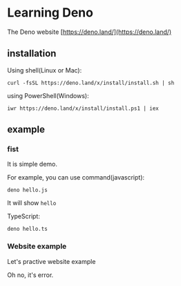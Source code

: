 # Learning Deno

The Deno website [https://deno.land/](https://deno.land/)

## installation

Using shell(Linux or Mac):

`curl -fsSL https://deno.land/x/install/install.sh | sh`

using PowerShell(Windows):

`iwr https://deno.land/x/install/install.ps1 | iex`

## example

### fist

It is simple demo.

For example, you can use command(javascript):

`deno hello.js`

It will show `hello`

TypeScript:

`deno hello.ts`

### Website example

Let's practive website example

Oh no, it's error.